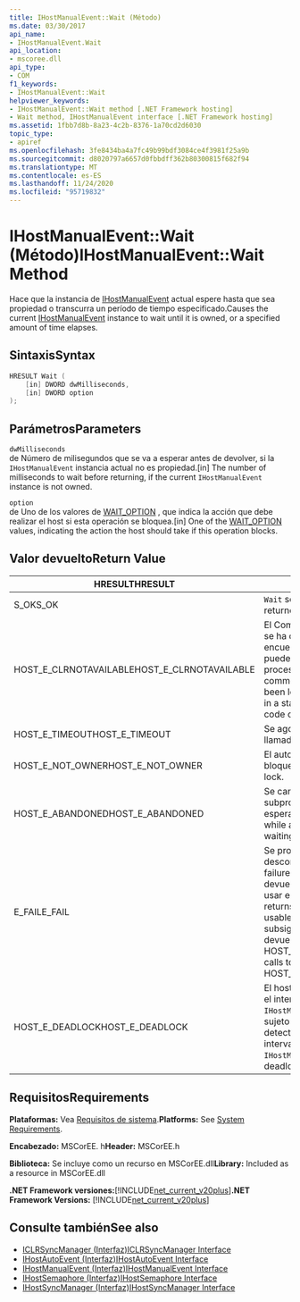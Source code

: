```yaml
---
title: IHostManualEvent::Wait (Método)
ms.date: 03/30/2017
api_name:
- IHostManualEvent.Wait
api_location:
- mscoree.dll
api_type:
- COM
f1_keywords:
- IHostManualEvent::Wait
helpviewer_keywords:
- IHostManualEvent::Wait method [.NET Framework hosting]
- Wait method, IHostManualEvent interface [.NET Framework hosting]
ms.assetid: 1fbb7d8b-8a23-4c2b-8376-1a70cd2d6030
topic_type:
- apiref
ms.openlocfilehash: 3fe8434ba4a7fc49b99bdf3084ce4f3981f25a9b
ms.sourcegitcommit: d8020797a6657d0fbbdff362b80300815f682f94
ms.translationtype: MT
ms.contentlocale: es-ES
ms.lasthandoff: 11/24/2020
ms.locfileid: "95719832"
---
```

# <a name="ihostmanualeventwait-method"></a><span data-ttu-id="a24c6-102">IHostManualEvent::Wait (Método)</span><span class="sxs-lookup"><span data-stu-id="a24c6-102">IHostManualEvent::Wait Method</span></span>

<span data-ttu-id="a24c6-103">Hace que la instancia de [IHostManualEvent](ihostmanualevent-interface.md) actual espere hasta que sea propiedad o transcurra un período de tiempo especificado.</span><span class="sxs-lookup"><span data-stu-id="a24c6-103">Causes the current [IHostManualEvent](ihostmanualevent-interface.md) instance to wait until it is owned, or a specified amount of time elapses.</span></span>  
  
## <a name="syntax"></a><span data-ttu-id="a24c6-104">Sintaxis</span><span class="sxs-lookup"><span data-stu-id="a24c6-104">Syntax</span></span>  
  
```cpp  
HRESULT Wait (  
    [in] DWORD dwMilliseconds,  
    [in] DWORD option  
);  
```  
  
## <a name="parameters"></a><span data-ttu-id="a24c6-105">Parámetros</span><span class="sxs-lookup"><span data-stu-id="a24c6-105">Parameters</span></span>  

 `dwMilliseconds`  
 <span data-ttu-id="a24c6-106">de Número de milisegundos que se va a esperar antes de devolver, si la `IHostManualEvent` instancia actual no es propiedad.</span><span class="sxs-lookup"><span data-stu-id="a24c6-106">[in] The number of milliseconds to wait before returning, if the current `IHostManualEvent` instance is not owned.</span></span>  
  
 `option`  
 <span data-ttu-id="a24c6-107">de Uno de los valores de [WAIT_OPTION](wait-option-enumeration.md) , que indica la acción que debe realizar el host si esta operación se bloquea.</span><span class="sxs-lookup"><span data-stu-id="a24c6-107">[in] One of the [WAIT_OPTION](wait-option-enumeration.md) values, indicating the action the host should take if this operation blocks.</span></span>  
  
## <a name="return-value"></a><span data-ttu-id="a24c6-108">Valor devuelto</span><span class="sxs-lookup"><span data-stu-id="a24c6-108">Return Value</span></span>  
  
|<span data-ttu-id="a24c6-109">HRESULT</span><span class="sxs-lookup"><span data-stu-id="a24c6-109">HRESULT</span></span>|<span data-ttu-id="a24c6-110">Descripción</span><span class="sxs-lookup"><span data-stu-id="a24c6-110">Description</span></span>|  
|-------------|-----------------|  
|<span data-ttu-id="a24c6-111">S_OK</span><span class="sxs-lookup"><span data-stu-id="a24c6-111">S_OK</span></span>|<span data-ttu-id="a24c6-112">`Wait` se devolvió correctamente.</span><span class="sxs-lookup"><span data-stu-id="a24c6-112">`Wait` returned successfully.</span></span>|  
|<span data-ttu-id="a24c6-113">HOST_E_CLRNOTAVAILABLE</span><span class="sxs-lookup"><span data-stu-id="a24c6-113">HOST_E_CLRNOTAVAILABLE</span></span>|<span data-ttu-id="a24c6-114">El Common Language Runtime (CLR) no se ha cargado en un proceso o el CLR se encuentra en un estado en el que no puede ejecutar código administrado ni procesar la llamada correctamente.</span><span class="sxs-lookup"><span data-stu-id="a24c6-114">The common language runtime (CLR) has not been loaded into a process, or the CLR is in a state in which it cannot run managed code or process the call successfully.</span></span>|  
|<span data-ttu-id="a24c6-115">HOST_E_TIMEOUT</span><span class="sxs-lookup"><span data-stu-id="a24c6-115">HOST_E_TIMEOUT</span></span>|<span data-ttu-id="a24c6-116">Se agotó el tiempo de espera de la llamada.</span><span class="sxs-lookup"><span data-stu-id="a24c6-116">The call timed out.</span></span>|  
|<span data-ttu-id="a24c6-117">HOST_E_NOT_OWNER</span><span class="sxs-lookup"><span data-stu-id="a24c6-117">HOST_E_NOT_OWNER</span></span>|<span data-ttu-id="a24c6-118">El autor de la llamada no posee el bloqueo.</span><span class="sxs-lookup"><span data-stu-id="a24c6-118">The caller does not own the lock.</span></span>|  
|<span data-ttu-id="a24c6-119">HOST_E_ABANDONED</span><span class="sxs-lookup"><span data-stu-id="a24c6-119">HOST_E_ABANDONED</span></span>|<span data-ttu-id="a24c6-120">Se canceló un evento mientras un subproceso o fibra bloqueados estaba esperando en él.</span><span class="sxs-lookup"><span data-stu-id="a24c6-120">An event was canceled while a blocked thread or fiber was waiting on it.</span></span>|  
|<span data-ttu-id="a24c6-121">E_FAIL</span><span class="sxs-lookup"><span data-stu-id="a24c6-121">E_FAIL</span></span>|<span data-ttu-id="a24c6-122">Se produjo un error grave desconocido.</span><span class="sxs-lookup"><span data-stu-id="a24c6-122">An unknown catastrophic failure occurred.</span></span> <span data-ttu-id="a24c6-123">Cuando un método devuelve E_FAIL, CLR ya no se puede usar en el proceso.</span><span class="sxs-lookup"><span data-stu-id="a24c6-123">When a method returns E_FAIL, the CLR is no longer usable within the process.</span></span> <span data-ttu-id="a24c6-124">Las llamadas subsiguientes a métodos de hospedaje devuelven HOST_E_CLRNOTAVAILABLE.</span><span class="sxs-lookup"><span data-stu-id="a24c6-124">Subsequent calls to hosting methods return HOST_E_CLRNOTAVAILABLE.</span></span>|  
|<span data-ttu-id="a24c6-125">HOST_E_DEADLOCK</span><span class="sxs-lookup"><span data-stu-id="a24c6-125">HOST_E_DEADLOCK</span></span>|<span data-ttu-id="a24c6-126">El host detectó un interbloqueo durante el intervalo de espera y eligió la `IHostManualEvent` instancia actual como sujeto del interbloqueo.</span><span class="sxs-lookup"><span data-stu-id="a24c6-126">The host detected a deadlock during the wait interval, and chose the current `IHostManualEvent` instance as the deadlock victim.</span></span>|  
  
## <a name="requirements"></a><span data-ttu-id="a24c6-127">Requisitos</span><span class="sxs-lookup"><span data-stu-id="a24c6-127">Requirements</span></span>  

 <span data-ttu-id="a24c6-128">**Plataformas:** Vea [Requisitos de sistema](../../get-started/system-requirements.md).</span><span class="sxs-lookup"><span data-stu-id="a24c6-128">**Platforms:** See [System Requirements](../../get-started/system-requirements.md).</span></span>  
  
 <span data-ttu-id="a24c6-129">**Encabezado:** MSCorEE. h</span><span class="sxs-lookup"><span data-stu-id="a24c6-129">**Header:** MSCorEE.h</span></span>  
  
 <span data-ttu-id="a24c6-130">**Biblioteca:** Se incluye como un recurso en MSCorEE.dll</span><span class="sxs-lookup"><span data-stu-id="a24c6-130">**Library:** Included as a resource in MSCorEE.dll</span></span>  
  
 <span data-ttu-id="a24c6-131">**.NET Framework versiones:**[!INCLUDE[net_current_v20plus](../../../../includes/net-current-v20plus-md.md)]</span><span class="sxs-lookup"><span data-stu-id="a24c6-131">**.NET Framework Versions:** [!INCLUDE[net_current_v20plus](../../../../includes/net-current-v20plus-md.md)]</span></span>  
  
## <a name="see-also"></a><span data-ttu-id="a24c6-132">Consulte también</span><span class="sxs-lookup"><span data-stu-id="a24c6-132">See also</span></span>

- [<span data-ttu-id="a24c6-133">ICLRSyncManager (Interfaz)</span><span class="sxs-lookup"><span data-stu-id="a24c6-133">ICLRSyncManager Interface</span></span>](iclrsyncmanager-interface.md)
- [<span data-ttu-id="a24c6-134">IHostAutoEvent (Interfaz)</span><span class="sxs-lookup"><span data-stu-id="a24c6-134">IHostAutoEvent Interface</span></span>](ihostautoevent-interface.md)
- [<span data-ttu-id="a24c6-135">IHostManualEvent (Interfaz)</span><span class="sxs-lookup"><span data-stu-id="a24c6-135">IHostManualEvent Interface</span></span>](ihostmanualevent-interface.md)
- [<span data-ttu-id="a24c6-136">IHostSemaphore (Interfaz)</span><span class="sxs-lookup"><span data-stu-id="a24c6-136">IHostSemaphore Interface</span></span>](ihostsemaphore-interface.md)
- [<span data-ttu-id="a24c6-137">IHostSyncManager (Interfaz)</span><span class="sxs-lookup"><span data-stu-id="a24c6-137">IHostSyncManager Interface</span></span>](ihostsyncmanager-interface.md)
